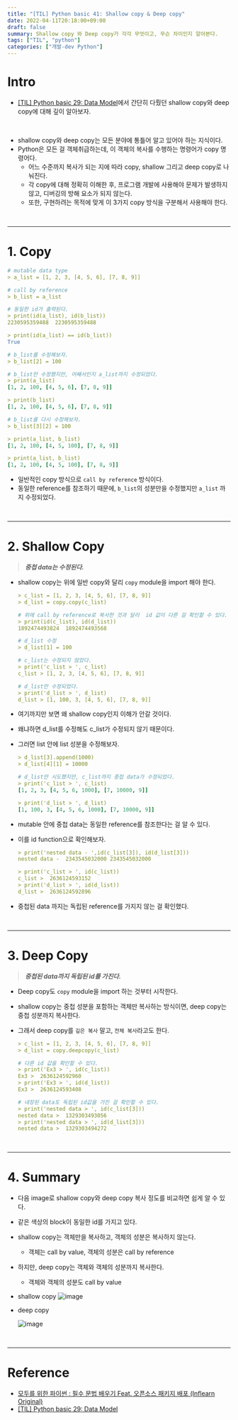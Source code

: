 ```yaml
---
title: "[TIL] Python basic 41: Shallow copy & Deep copy"
date: 2022-04-11T20:18:00+09:00
draft: false
summary: Shallow copy 와 Deep copy가 각각 무엇이고, 무슨 차이인지 알아본다.
tags: ["TIL", "python"]
categories: ["개발-dev Python"]
---
```


# Intro

- [[TIL] Python basic 29: Data Model](https://jeha00.github.io/post/python_basic/python_basic_29_datamodel/#32-list-comprehension%EC%9D%98-%EC%A3%BC%EC%9D%98%EC%82%AC%ED%95%AD)에서 간단히 다뤘던 shallow copy와 deep copy에 대해 깊이 알아보자.

<br>

- shallow copy와 deep copy는 모든 분야에 통틀어 알고 있어야 하는 지식이다.
- Python은 모든 걸 객체취급하는데, 이 객체의 복사를 수행하는 명령어가 copy 명령어다.
  - 어느 수준까지 복사가 되는 지에 따라 copy, shallow 그리고 deep copy로 나눠진다.
  - 각 copy에 대해 정확히 이해한 후, 프로그램 개발에 사용해야 문제가 발생하지 않고, 디버깅의 방해 요소가 되지 않는다.
  - 또한, 구현하려는 목적에 맞게 이 3가지 copy 방식을 구분해서 사용해야 한다.

<br>

---

# 1. Copy

```yml
# mutable data type
> a_list = [1, 2, 3, [4, 5, 6], [7, 8, 9]]

# call by reference
> b_list = a_list

# 동일한 id가 출력된다.
> print(id(a_list), id(b_list))
2230595359488  2230595359488

> print(id(a_list) == id(b_list))
True

# b_list를 수정해보자.
> b_list[2] = 100

# b_list만 수정했지만, 어째서인지 a_list까지 수정되었다.
> print(a_list)
[1, 2, 100, [4, 5, 6], [7, 8, 9]]

> print(b_list)
[1, 2, 100, [4, 5, 6], [7, 8, 9]]

# b_list를 다시 수정해보자.
> b_list[3][2] = 100

> print(a_list, b_list)
[1, 2, 100, [4, 5, 100], [7, 8, 9]]

> print(a_list, b_list)
[1, 2, 100, [4, 5, 100], [7, 8, 9]]
```

- 일반적인 copy 방식으로 `call by reference` 방식이다.
- 동일한 reference를 참조하기 때문에, `b_list`의 성분만을 수정했지만 `a_list` 까지 수정되었다.

<br>

---

# 2. Shallow Copy

> **_중첩 data는 수정된다._**

- shallow copy는 위에 일반 copy와 달리 `copy` module을 import 해야 한다.

  ```yml
  > c_list = [1, 2, 3, [4, 5, 6], [7, 8, 9]]
  > d_list = copy.copy(c_list)

  # 위에 call by reference로 복사한 것과 달리  id 값이 다른 걸 확인할 수 있다.
  > print(id(c_list), id(d_list))
  1892474493824  1892474493568

  # d_list 수정
  > d_list[1] = 100

  # c_list는 수정되지 않았다.
  > print('c_list > ', c_list)
  c_list > [1, 2, 3, [4, 5, 6], [7, 8, 9]]

  # d_list만 수정되었다.
  > print('d_list > ', d_list)
  d_list > [1, 100, 3, [4, 5, 6], [7, 8, 9]]
  ```

- 여기까지만 보면 왜 shallow copy인지 이해가 안갈 것이다.
- 왜냐하면 d_list를 수정해도 c_list가 수정되지 않기 때문이다.
- 그러면 list 안에 list 성분을 수정해보자.

  ```yml
  > d_list[3].append(1000)
  > d_list[4][1] = 10000

  # d_list만 시도했지만, c_list까지 중첩 data가 수정되었다.
  > print('c_list > ', c_list)
  [1, 2, 3, [4, 5, 6, 1000], [7, 10000, 9]]

  > print('d_list > ', d_list)
  [1, 100, 3, [4, 5, 6, 1000], [7, 10000, 9]]
  ```

- mutable 안에 중첩 data는 동일한 reference를 참조한다는 걸 알 수 있다.
- 이를 id function으로 확인해보자.

  ```yml
  > print('nested data - ',id(c_list[3]), id(d_list[3]))
  nested data -  2343545032000 2343545032000

  > print('c_list > ', id(c_list))
  c_list >  2636124593152
  > print('d_list > ', id(d_list))
  d_list >  2636124592896
  ```

- 중첩된 data 까지는 독립된 reference를 가지지 않는 걸 확인했다.

<br>

---

# 3. Deep Copy

> **_중첩된 data까지 독립된 id를 가진다._**

- Deep copy도 `copy` module을 import 하는 것부터 시작한다.
- shallow copy는 중첩 성분을 포함하는 객체만 복사하는 방식이면, deep copy는 중첩 성분까지 복사한다.
- 그래서 deep copy를 `깊은 복사` 말고, `전체 복사`라고도 한다.

  ```yml
  > c_list = [1, 2, 3, [4, 5, 6], [7, 8, 9]]
  > d_list = copy.deepcopy(c_list)

  # 다른 id 값을 확인할 수 있다.
  > print('Ex3 > ', id(c_list))
  Ex3 >  2636124592960
  > print('Ex3 > ', id(d_list))
  Ex3 >  2636124593408

  # 내장된 data도 독립된 id값을 가진 걸 확인할 수 있다.
  > print('nested data > ', id(c_list[3]))
  nested data >  1329303493056
  > print('nested data > ', id(d_list[3]))
  nested data >  1329303494272
  ```

<br>

---

# 4. Summary

- 다음 image로 shallow copy와 deep copy 복사 정도를 비교하면 쉽게 알 수 있다.
- 같은 색상의 block이 동일한 id를 가지고 있다.

- shallow copy는 객체만을 복사하고, 객체의 성분은 복사하지 않는다.

  - 객체는 call by value, 객체의 성분은 call by reference

- 하지만, deep copy는 객체와 객체의 성분까지 복사한다.

  - 객체와 객체의 성분도 call by value

- shallow copy
  ![image](https://user-images.githubusercontent.com/78094972/162728048-5826d4e3-0857-43b4-b6bc-9b941e42901c.png)

- deep copy

  ![image](https://user-images.githubusercontent.com/78094972/162728047-aec3b86b-989d-4107-9bde-f4193b3cc004.png)

<br>

---

# Reference

- [모두를 위한 파이썬 : 필수 문법 배우기 Feat. 오픈소스 패키지 배포 (Inflearn Original)](https://www.inflearn.com/course/%ED%94%84%EB%A1%9C%EA%B7%B8%EB%9E%98%EB%B0%8D-%ED%8C%8C%EC%9D%B4%EC%8D%AC-%EC%A4%91%EA%B3%A0%EA%B8%89/dashboard)
- [[TIL] Python basic 29: Data Model](https://jeha00.github.io/post/python_basic/python_basic_29_datamodel/#32-list-comprehension%EC%9D%98-%EC%A3%BC%EC%9D%98%EC%82%AC%ED%95%AD)
